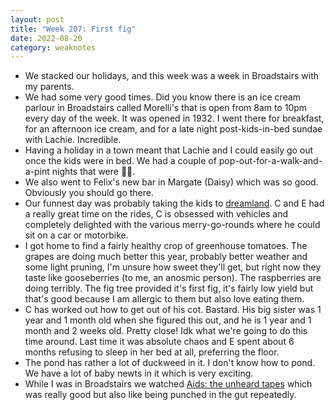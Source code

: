 ```yaml
---
layout: post
title: "Week 207: First fig"
date: 2022-08-20
category: weaknotes
---
```

* We stacked our holidays, and this week was a week in Broadstairs with my parents.
* We had some very good times. Did you know there is an ice cream parlour in Broadstairs called Morelli's that is open from 8am to 10pm every day of the week. It was opened in 1932. I went there for breakfast, for an afternoon ice cream, and for a late night post-kids-in-bed sundae with Lachie. Incredible.
* Having a holiday in a town meant that Lachie and I could easily go out once the kids were in bed. We had a couple of pop-out-for-a-walk-and-a-pint nights that were 🧑‍🍳.
* We also went to Felix's new bar in Margate (Daisy) which was so good. Obviously you should go there.
* Our funnest day was probably taking the kids to [dreamland](https://www.dreamland.co.uk/). C and E had a really great time on the rides, C is obsessed with vehicles and completely delighted with the various merry-go-rounds where he could sit on a car or motorbike.
* I got home to find a fairly healthy crop of greenhouse tomatoes. The grapes are doing much better this year, probably better weather and some light pruning, I'm unsure how sweet they'll get, but right now they taste like gooseberries (to me, an anosmic person). The raspberries are doing terribly. The fig tree provided it's first fig, it's fairly low yield but that's good because I am allergic to them but also love eating them.
* C has worked out how to get out of his cot. Bastard. His big sister was 1 year and 1 month old when she figured this out, and he is 1 year and 1 month and 2 weeks old. Pretty close! Idk what we're going to do this time around. Last time it was absolute chaos and E spent about 6 months refusing to sleep in her bed at all, preferring the floor.
* The pond has rather a lot of duckweed in it. I don't know how to pond. We have a lot of baby newts in it which is very exciting.
* While I was in Broadstairs we watched [Aids: the unheard tapes](https://www.bbc.co.uk/programmes/m0018t1c) which was really good but also like being punched in the gut repeatedly.
